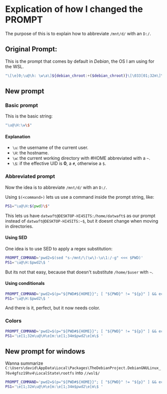 # Explication of how I changed the PROMPT

The purpose of this is to explain how to abbreviate `/mnt/d/` with an `D:/`.

## Original Prompt:

This is the prompt that comes by default in _Debian_, the OS I am using for the WSL.

```bash
"\[\e]0;\u@\h: \w\a\]${debian_chroot:+($debian_chroot)}\[\033[01;32m\]\u@\h\[\033[00m\]:\[\033[01;34m\]\w\[\033[00m\]\$"
```
## New prompt

### Basic prompt

This is the basic string:
```bash
"\u@\H:\w\$"
```

#### Explanation

- `\u`: the username of the current user.
- `\H`: the hostname.
- `\w`: the current working directory with #HOME abbreviated with a `~`.
- `\$`: if the effective UID is **0**, a `#`, otherwise a `$`.

### Abbreviated prompt

Now the idea is to abbreviate `/mnt/d/` with an `D:/`.

Using `$(<command>)` lets us use a command inside the prompt string, like:

```bash
PS1="\u@\H:$(pwd)\$"
```

This lets us have `datwaft@DESKTOP-HI45ITS:/home/datwaft$` as our prompt instead of `datwaft@DESKTOP-HI45ITS:~$`, but it doesnt change when moving in directories.

#### Using SED

One idea is to use SED to apply a regex substitution:

```bash
PROMPT_COMMAND='pwd2=$(sed "s-/mnt/\(\w\)-\u\1:/-g" <<< $PWD)'
PS1='\u@\H:$pwd2\$ '
```

But its not that easy, because that doesn't substitute `/home/$user` with `~`. 

#### Using conditionals

```bash
PROMPT_COMMAND='pwd2=$(p="${PWD#${HOME}}"; [ "${PWD}" != "${p}" ] && echo "~"; (echo $p | grep -Eq /mnt/.) && echo $p|sed "s-/mnt/\(\w\)/\?-\u\1:/-" || echo $p)'
PS1='\u@\H:$pwd2\$ '
```

And there is it, perfect, but it now needs color.

### Colors

```bash
PROMPT_COMMAND='pwd2=$(p="${PWD#${HOME}}"; [ "${PWD}" != "${p}" ] && echo "~"; (echo $p | grep -Eq /mnt/.) && echo $p|sed "s-/mnt/\(\w\)/\?-\u\1:/-" || echo $p)'
PS1='\e[1;32m\u@\H\e[m:\e[1;34m$pwd2\e[m\$ '
```

## New prompt for windows

Wanna summarize `C:\Users\david\AppData\Local\Packages\TheDebianProject.DebianGNULinux_76v4gfsz19hv4\LocalState\rootfs` into `//wsl$/`

```bash
PROMPT_COMMAND='pwd2=$(p="${PWD#${HOME}}"; [ "${PWD}" != "${p}" ] && echo "~"; (echo $p | grep -Eq /media/david/A29E3C599E3C27E5/Users/david/AppData/Local/Packages/TheDebianProject.DebianGNULinux_76v4gfsz19hv4/LocalState/rootfs) && echo $p|sed "s:/media/david/A29E3C599E3C27E5/Users/david/AppData/Local/Packages/TheDebianProject.DebianGNULinux_76v4gfsz19hv4/LocalState/rootfs/\?://wsl$/:" || echo $p)'
PS1='\e[1;32m\u@\H\e[m:\e[1;34m$pwd2\e[m\$ '
```
